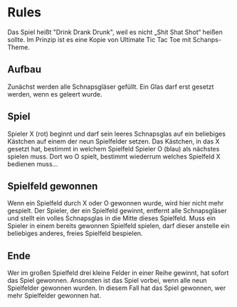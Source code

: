 # Rules

Das Spiel heißt "Drink Drank Drunk", weil es nicht „Shit Shat Shot“ heißen sollte.
Im Prinzip ist es eine Kopie von Ultimate Tic Tac Toe mit Schanps-Theme.

## Aufbau

Zunächst werden alle Schnapsgläser gefüllt.
Ein Glas darf erst gesetzt werden, wenn es geleert wurde.

## Spiel

Spieler X (rot) beginnt und darf sein leeres Schnapsglas auf ein beliebiges Kästchen auf einem der neun Spielfelder setzen.
Das Kästchen, in das X gesetzt hat, bestimmt in welchem Spielfeld Spieler O (blau) als nächstes spielen muss.
Dort wo O spielt, bestimmt wiederrum welches Spielfeld X bedienen muss...

## Spielfeld gewonnen

Wenn ein Spielfeld durch X oder O gewonnen wurde, wird hier nicht mehr gespielt.
Der Spieler, der ein Spielfeld gewinnt, entfernt alle Schnapsgläser und stellt ein volles Schnapsglas in die Mitte dieses Spielfeld.
Muss ein Spieler in einem bereits gewonnen Spielfeld spielen, darf dieser anstelle ein beliebiges anderes, freies Spielfeld bespielen.

## Ende

Wer im großen Spielfeld drei kleine Felder in einer Reihe gewinnt, hat sofort das Spiel gewonnen.
Ansonsten ist das Spiel vorbei, wenn alle neun Spielfelder gewonnen wurden. In diesem Fall hat das Spiel gewonnen, wer mehr Spielfelder gewonnen hat.
